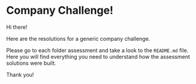 # Company Challenge!

Hi there! 

Here are the resolutions for a generic company challenge.

Please go to each folder assessment and take a look to the `README.md` file. Here you will find everything you need to understand how the assessment solutions were built. 

Thank you!
